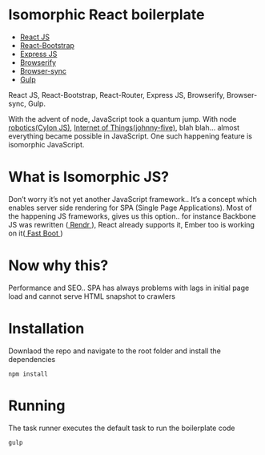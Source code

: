 # Isomorphic React boilerplate

* [React JS](https://facebook.github.io/react/)
* [React-Bootstrap](http://react-bootstrap.github.io/)
* [Express JS](http://expressjs.com/)
* [Browserify](http://browserify.org/)
* [Browser-sync](http://www.browsersync.io/)
* [Gulp](http://gulpjs.com/)


React JS, React-Bootstrap, React-Router, Express JS, Browserify, Browser-sync, Gulp.

With the advent of node, JavaScript took a quantum jump. With node <a href="http://cylonjs.com/">robotics(Cylon JS)</a>, <a href="https://github.com/rwaldron/johnny-five">Internet of Things(johnny-five)</a>, blah blah... almost everything became possible in JavaScript. One such happening feature is  isomorphic JavaScript. 

# What is Isomorphic JS?
Don’t worry it’s not yet another JavaScript framework.. It’s a concept which enables server side rendering for SPA (Single Page Applications). Most of the happening JS frameworks, gives us this option.. for instance Backbone JS was rewritten (<a href="http://rendrjs.github.io/"> Rendr </a>), React already supports it, Ember too is working on it(<a href="https://github.com/tildeio/ember-cli-fastboot"> Fast Boot </a>)

# Now why this?
Performance and SEO.. SPA has always problems with lags in initial page load and cannot serve HTML snapshot to crawlers

# Installation

Downlaod the repo and navigate to the root folder and install the dependencies

```
npm install

```

# Running

The task runner executes the default task to run the boilerplate code

```
gulp

```

